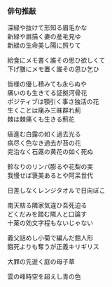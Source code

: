 ### 俳句推敲

深緑や抜けて形知る眉毛かな  
新緑や眉描く妻の産毛見ゆ  
新緑の生命美し陽に照りて  

給食にメモ書く誰その思ひ欲しくて  
下げ膳にメモ置く誰その思ひ乞ひ  

皆様の優し積みても永らぬや  
痛いのも生きてる証拠河骨花  
ポジティブは顎引く事さ独活の花  
生くことは痛み三昧群れ薊  
棘は棘痛くも生きる薊花  

癌進む白露の如く過去光る  
病尽く色なき過去が苔の花  
完治なく石蕗の黄花の如く死ぬ  

鈴なりのリンパ膨るや花梨の実  
我慢せば褒美あるとや阿呆世代  

日差しなくレンジタオルで日向ぼこ  

南天枯る隣家気違ひ吾死迫る  
どくだみを踏む隣人と口論す  
十薬の効文字程もないじゃない  

義父詰めし小菊で編んだ館人形  
餓死よりも奪うが正義キリギリス  

大罪の先逝く庭の母子草  

雲の峰時空を超えし青の色  